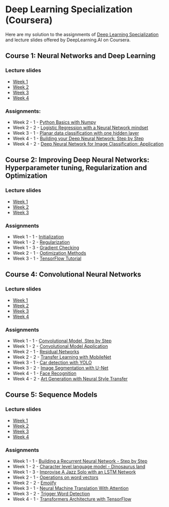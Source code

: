 # Deep Learning Specialization (Coursera)

Here are my solution to the assignments of [Deep Learning Specialization](https://www.coursera.org/specializations/deep-learning?page=1) and lecture slides offered by DeepLearning.AI on Coursera. 

## Course 1: Neural Networks and Deep Learning

### Lecture slides

* [Week 1](/Neural-Networks-and-Deep-Learning/slides/C1_W1.pdf)
* [Week 2](/Neural-Networks-and-Deep-Learning/slides/C1_W2.pdf)
* [Week 3](/Neural-Networks-and-Deep-Learning/slides/C1_W3.pdf)
* [Week 4](/Neural-Networks-and-Deep-Learning/slides/C1_W4.pdf)

### Assignments:

* Week 2 - 1 - [Python Basics with Numpy](/Neural-Networks-and-Deep-Learning/notebooks/Python_Basics_with_Numpy.ipynb)
* Week 2 - 2 - [Logistic Regression with a Neural Network mindset](/Neural-Networks-and-Deep-Learning/notebooks/Logistic_Regression_with_a_Neural_Network_mindset.ipynb)
* Week 3 - 1 - [Planar data classification with one hidden layer](/Neural-Networks-and-Deep-Learning/notebooks/Planar_data_classification_with_one_hidden_layer.ipynb)
* Week 4 - 1 - [Building your Deep Neural Network: Step by Step](/Neural-Networks-and-Deep-Learning/notebooks/Building_your_Deep_Neural_Network_Step_by_Step.ipynb)
* Week 4 - 2 - [Deep Neural Network for Image Classification: Application](/Neural-Networks-and-Deep-Learning/notebooks/Deep_Neural_Network_Application.ipynb)

## Course 2: Improving Deep Neural Networks: Hyperparameter tuning, Regularization and Optimization

### Lecture slides

* [Week 1](/Improving-Deep-Neural-Networks/slides/C2_W1.pdf)
* [Week 2](/Improving-Deep-Neural-Networks/slides/C2_W2.pdf)
* [Week 3](/Improving-Deep-Neural-Networks/slides/C2_W3.pdf)

### Assignments

* Week 1 - 1 - [Initialization](/Improving-Deep-Neural-Networks/notebooks/Initialization.ipynb)
* Week 1 - 2 - [Regularization](/Improving-Deep-Neural-Networks/notebooks/Regularization.ipynb)
* Week 1 - 3 - [Gradient Checking](/Improving-Deep-Neural-Networks/notebooks/Gradient_Checking.ipynb)
* Week 2 - 1 - [Optimization Methods](/Improving-Deep-Neural-Networks/notebooks/Optimization_methods.ipynb)
* Week 3 - 1 - [TensorFlow Tutorial](/Improving-Deep-Neural-Networks/notebooks/Tensorflow_introduction.ipynb)

## Course 4: Convolutional Neural Networks

### Lecture slides

* [Week 1](/Convolutional-Neural-Networks/slides/C4_W1.pdf)
* [Week 2](/Convolutional-Neural-Networks/slides/C4_W2.pdf)
* [Week 3](/Convolutional-Neural-Networks/slides/C4_W3.pdf)
* [Week 4](/Convolutional-Neural-Networks/slides/C4_W4.pdf)

### Assignments

* Week 1 - 1 - [Convolutional Model, Step by Step](/Convolutional-Neural-Networks/notebooks/Convolution_model_Step_by_Step_v1.ipynb)
* Week 1 - 2 - [Convolutional Model Application](/Convolutional-Neural-Networks/notebooks/Convolution_model_Application.ipynb)
* Week 2 - 1 - [Residual Networks](/Convolutional-Neural-Networks/notebooks/Residual_Networks.ipynb)
* Week 2 - 2 - [Transfer Learning with MobileNet](/Convolutional-Neural-Networks/notebooks/Transfer_learning_with_MobileNet_v1.ipynb)
* Week 3 - 1 - [Car detection with YOLO](/Convolutional-Neural-Networks/notebooks/Autonomous_driving_application_Car_detection.ipynb)
* Week 3 - 2 - [Image Segmentation with U-Net](/Convolutional-Neural-Networks/notebooks/Image_segmentation_Unet_v2.ipynb)
* Week 4 - 1 - [Face Recognition](/Convolutional-Neural-Networks/notebooks/Face_Recognition.ipynb)
* Week 4 - 2 - [Art Generation with Neural Style Transfer](/Convolutional-Neural-Networks/notebooks/Art_Generation_with_Neural_Style_Transfer.ipynb)

## Course 5: Sequence Models

### Lecture slides

* [Week 1](/Sequence-Models/slides/C5_W1.pdf)
* [Week 2](/Sequence-Models/slides/C5_W2.pdf)
* [Week 3](/Sequence-Models/slides/C5_W3.pdf)
* [Week 4](/Sequence-Models/slides/C5_W4.pdf)

### Assignments

* Week 1 - 1 - [Building a Recurrent Neural Network - Step by Step](/Sequence-Models/notebooks/Building_a_Recurrent_Neural_Network_Step_by_Step.ipynb)
* Week 1 - 2 - [Character level language model - Dinosaurus land](/Sequence-Models/notebooks/Dinosaurus_Island_Character_level_language_model.ipynb)
* Week 1 - 3 - [Improvise A Jazz Solo with an LSTM Network](/Sequence-Models/notebooks/Improvise_a_Jazz_Solo_with_an_LSTM_Network_v4.ipynb)
* Week 2 - 1 - [Operations on word vectors](/Sequence-Models/notebooks/Operations_on_word_vectors_v2a.ipynb)
* Week 2 - 2 - [Emojify](/Sequence-Models/notebooks/Emoji_v3a.ipynb)
* Week 3 - 1 - [Neural Machine Translation With Attention](/Sequence-Models/notebooks/Neural_machine_translation_with_attention_v4a.ipynb)
* Week 3 - 2 - [Trigger Word Detection](/Sequence-Models/notebooks/Trigger_word_detection_v2a.ipynb)
* Week 4 - 1 - [Transformers Architecture with TensorFlow](/Sequence-Models/notebooks/C5_W4_A1_Transformer_Subclass_v1.ipynb)